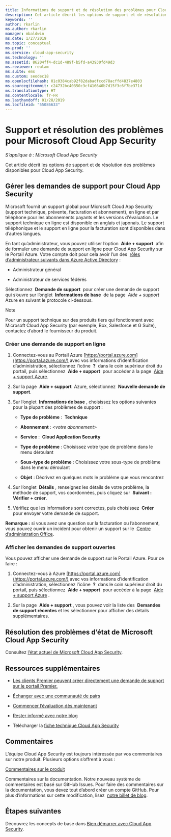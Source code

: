 ```yaml
---
title: Informations de support et de résolution des problèmes pour Cloud App Security
description: Cet article décrit les options de support et de résolution des problèmes disponibles pour Microsoft Cloud App Security.
keywords: ''
author: rkarlin
ms.author: rkarlin
manager: mbaldwin
ms.date: 1/27/2019
ms.topic: conceptual
ms.prod: ''
ms.service: cloud-app-security
ms.technology: ''
ms.assetid: 86204ff4-dc1d-489f-b5fd-a43930fd49d3
ms.reviewer: reutam
ms.suite: ems
ms.custom: seodec18
ms.openlocfilehash: 01c0384cab92f82dabadfccd78acffd4837e4803
ms.sourcegitcommit: c24732bc40350c3cf416640b7d15f3c6f7be371d
ms.translationtype: HT
ms.contentlocale: fr-FR
ms.lasthandoff: 01/28/2019
ms.locfileid: "55086633"
---
```

# <a name="support-and-troubleshooting-microsoft-cloud-app-security"></a>Support et résolution des problèmes pour Microsoft Cloud App Security

*S’applique à : Microsoft Cloud App Security*

Cet article décrit les options de support et de résolution des problèmes disponibles pour Cloud App Security.

## <a name="manage-support-requests-for-cloud-app-security"></a>Gérer les demandes de support pour Cloud App Security

Microsoft fournit un support global pour Microsoft Cloud App Security (support technique, prévente, facturation et abonnement), en ligne et par téléphone pour les abonnements payants et les versions d'évaluation. Le support technique en ligne est disponible en anglais et japonais. Le support téléphonique et le support en ligne pour la facturation sont disponibles dans d’autres langues.

En tant qu’administrateur, vous pouvez utiliser l’option  **Aide + support**  afin de formuler une demande de support en ligne pour Cloud App Security sur le Portail Azure. Votre compte doit pour cela avoir l’un des  [rôles d’administrateur suivants dans Azure Active Directory](https://docs.microsoft.com/azure/active-directory/active-directory-assign-admin-roles-azure-portal) :

-   Administrateur général

-   Administrateur de services fédérés

Sélectionnez  **Demande de support**  pour créer une demande de support qui s’ouvre sur l’onglet  **Informations de base**  de la page  *Aide + support*  Azure en suivant le protocole ci-dessous.

>[!NOTE]
> Pour un support technique sur des produits tiers qui fonctionnent avec Microsoft Cloud App Security (par exemple, Box, Salesforce et G Suite), contactez d’abord le fournisseur du produit.


### <a name="create-an-online-support-request"></a>Créer une demande de support en ligne

1.  Connectez-vous au Portail Azure [https://portal.azure.com](https://portal.azure.com/) avec vos informations d’identification d’administration, sélectionnez l’icône  **?**  dans le coin supérieur droit du portail, puis sélectionnez  **Aide + support**  pour accéder à la page  [Aide + support Azure](https://ms.portal.azure.com/#blade/Microsoft_Azure_Support/HelpAndSupportBlade/overview).

2.  Sur la page  **Aide + support**  Azure, sélectionnez  **Nouvelle demande de support**.

3.  Sur l’onglet  **Informations de base** , choisissez les options suivantes pour la plupart des problèmes de support :

    -   **Type de problème** :  **Technique**

    -   **Abonnement** : \<*votre abonnement*\>

    -   **Service** :  **Cloud Application Security**

    -   **Type de problème** : Choisissez votre type de problème dans le menu déroulant

    -   **Sous-type de problème** : Choisissez votre sous-type de problème dans le menu déroulant

    -   **Objet** : Décrivez en quelques mots le problème que vous rencontrez

4.  Sur l’onglet  **Détails** , renseignez les détails de votre problème, la méthode de support, vos coordonnées, puis cliquez sur  **Suivant : Vérifier + créer**.

5.  Vérifiez que les informations sont correctes, puis choisissez  **Créer**  pour envoyer votre demande de support.

**Remarque :** si vous avez une question sur la facturation ou l’abonnement, vous pouvez ouvrir un incident pour obtenir un support sur le  [Centre d’administration Office](https://portal.office.com/Support/SupportEntry.aspx).

### <a name="view-open-support-requests"></a>Afficher les demandes de support ouvertes

Vous pouvez afficher une demande de support sur le Portail Azure. Pour ce faire :

1.  Connectez-vous à Azure [https://portal.azure.com](https://portal.azure.com/) avec vos informations d’identification d’administration, sélectionnez l’icône  **?**  dans le coin supérieur droit du portail, puis sélectionnez  **Aide + support**  pour accéder à la page  [Aide + support Azure](https://ms.portal.azure.com/#blade/Microsoft_Azure_Support/HelpAndSupportBlade/overview) .

2.  Sur la page  **Aide + support** , vous pouvez voir la liste des  **Demandes de support récentes** et les sélectionner pour afficher des détails supplémentaires.

## <a name="troubleshooting-microsoft-cloud-app-security-status"></a>Résolution des problèmes d’état de Microsoft Cloud App Security

Consultez [l’état actuel de Microsoft Cloud App Security](https://status.cloudappsecurity.com/).


## <a name="additional-resources"></a>Ressources supplémentaires

- [Les clients Premier peuvent créer directement une demande de support sur le portail Premier.](https://premier.microsoft.com/)

-  [Échanger avec une communauté de pairs](https://techcommunity.microsoft.com/t5/Microsoft-Cloud-App-Security/bd-p/MicrosoftCloudAppSecurity)

-   [Commencer l’évaluation dès maintenant](https://signup.microsoft.com/Signup?OfferId=757c4c34-d589-46e4-9579-120bba5c92ed&ali=1)

-   [Rester informé avec notre blog](https://techcommunity.microsoft.com/t5/Enterprise-Mobility-Security/bg-p/enterprisemobilityandsecurity/label-name/Microsoft%20Cloud%20App%20Security)

-   Télécharger la [fiche technique Cloud App Security](http://download.microsoft.com/download/E/F/E/EFE908F8-7EDB-4244-8039-67BA574186CC/Microsoft_Cloud_App_Security_eBook.pdf)

## <a name="feedback"></a>Commentaires

L’équipe Cloud App Security est toujours intéressée par vos commentaires sur notre produit. Plusieurs options s’offrent à vous :

[Commentaires sur le produit](https://microsoftsecurity.uservoice.com/forums/905161-cloud-app-security) 

Commentaires sur la documentation. Notre nouveau système de commentaires est basé sur GitHub Issues. Pour faire des commentaires sur la documentation, vous devez tout d’abord créer un compte GitHub. Pour plus d’informations sur cette modification, lisez  [notre billet de blog](https://docs.microsoft.com/teamblog/a-new-feedback-system-is-coming-to-docs).



## <a name="next-steps"></a>Étapes suivantes 

Découvrez les concepts de base dans [Bien démarrer avec Cloud App Security](getting-started-with-cloud-app-security.md). 
